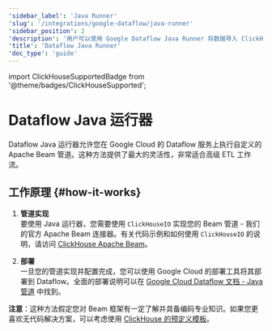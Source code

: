 ```yaml
---
'sidebar_label': 'Java Runner'
'slug': '/integrations/google-dataflow/java-runner'
'sidebar_position': 2
'description': '用户可以使用 Google Dataflow Java Runner 将数据导入 ClickHouse'
'title': 'Dataflow Java Runner'
'doc_type': 'guide'
---
```


import ClickHouseSupportedBadge from '@theme/badges/ClickHouseSupported';


# Dataflow Java 运行器

<ClickHouseSupportedBadge/>

Dataflow Java 运行器允许您在 Google Cloud 的 Dataflow 服务上执行自定义的 Apache Beam 管道。这种方法提供了最大的灵活性，非常适合高级 ETL 工作流。

## 工作原理 {#how-it-works}

1. **管道实现**  
   要使用 Java 运行器，您需要使用 `ClickHouseIO` 实现您的 Beam 管道 - 我们的官方 Apache Beam 连接器。有关代码示例和如何使用 `ClickHouseIO` 的说明，请访问 [ClickHouse Apache Beam](/integrations/apache-beam)。

2. **部署**  
   一旦您的管道实现并配置完成，您可以使用 Google Cloud 的部署工具将其部署到 Dataflow。全面的部署说明可以在 [Google Cloud Dataflow 文档 - Java 管道](https://cloud.google.com/dataflow/docs/quickstarts/create-pipeline-java) 中找到。

**注意**：这种方法假定您对 Beam 框架有一定了解并具备编码专业知识。如果您更喜欢无代码解决方案，可以考虑使用 [ClickHouse 的预定义模板](./templates)。
